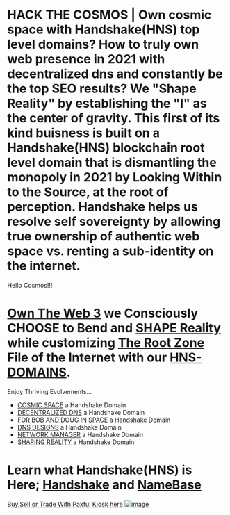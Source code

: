 # HACK THE COSMOS | Own cosmic space with Handshake(HNS) top level domains?  How to truly own web presence in 2021 with decentralized dns and constantly be the top SEO results? We "Shape Reality" by establishing the "I" as the center of gravity. This first of its kind buisness is built on a Handshake(HNS) blockchain root level domain that is dismantling the monopoly in 2021 by Looking Within to the Source, at the root of perception. Handshake helps us resolve self sovereignty by allowing true ownership of authentic web space vs. renting a sub-identity on the internet.

Hello Cosmos!!!

 # [Own The Web 3](http://official.owntheweb3.hns.to/) we Consciously CHOOSE to Bend and [SHAPE Reality](http://innerinetcompany.shapereality.hns.to/) while customizing [The Root Zone](http://therootzone.hns.to/) File of the Internet with our [HNS-DOMAINS](http://home.hns-domains.hns.to/).


Enjoy Thriving Evolvements...
- [COSMIC SPACE](http://hackthecosmos.cosmicspace.hns.to/) a Handshake Domain
- [DECENTRALIZED DNS](http://dnsdesigns.decentralizeddns.hns.to/) a Handshake Domain
- [FOR BOB AND DOUG IN SPACE](http://dragon.forbobanddouginspace.hns.to/) a Handshake Domain
- [DNS DESIGNS](http://decentralizeddns.dnsdesigns.hns.to/) a Handshake Domain
- [NETWORK MANAGER](http://admin.networkmanager.hns.to/) a Handshake Domain
- [SHAPING REALITY](http://reddragonmatrix.shapingreality.hns.to/) a Handshake Domain

 # Learn what Handshake(HNS) is Here; [Handshake](https://handshake.org/) and [NameBase](https://namebase.io/) 


[Buy,Sell or Trade With Paxful Kiosk here
![image](https://user-images.githubusercontent.com/37987346/97064635-5a94f300-1575-11eb-93ae-fc71560b1571.png)](https://paxful.com/roots/buy-bitcoin/index?kiosk=WDZdGMqXk7M)
